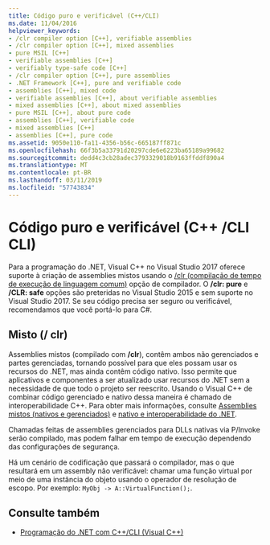 ```yaml
---
title: Código puro e verificável (C++/CLI)
ms.date: 11/04/2016
helpviewer_keywords:
- /clr compiler option [C++], verifiable assemblies
- /clr compiler option [C++], mixed assemblies
- pure MSIL [C++]
- verifiable assemblies [C++]
- verifiably type-safe code [C++]
- /clr compiler option [C++], pure assemblies
- .NET Framework [C++], pure and verifiable code
- assemblies [C++], mixed code
- verifiable assemblies [C++], about verifiable assemblies
- mixed assemblies [C++], about mixed assemblies
- pure MSIL [C++], about pure code
- assemblies [C++], verifiable code
- mixed assemblies [C++]
- assemblies [C++], pure code
ms.assetid: 9050e110-fa11-4356-b56c-665187ff871c
ms.openlocfilehash: 66f3b5a33791d20297cde6e6223ba65189a99682
ms.sourcegitcommit: dedd4c3cb28adec3793329018b9163ffddf890a4
ms.translationtype: MT
ms.contentlocale: pt-BR
ms.lasthandoff: 03/11/2019
ms.locfileid: "57743834"
---
```

# <a name="pure-and-verifiable-code-ccli"></a>Código puro e verificável (C++ /CLI CLI)

Para a programação do .NET, Visual C++ no Visual Studio 2017 oferece suporte à criação de assemblies mistos usando o [/clr (compilação de tempo de execução de linguagem comum)](../build/reference/clr-common-language-runtime-compilation.md) opção de compilador. O **/clr: pure** e **/CLR: safe** opções são preteridas no Visual Studio 2015 e sem suporte no Visual Studio 2017. Se seu código precisa ser seguro ou verificável, recomendamos que você portá-lo para C#.

## <a name="mixed-clr"></a>Misto (/ clr)

Assemblies mistos (compilado com **/clr**), contêm ambos não gerenciados e partes gerenciadas, tornando possível para que eles possam usar os recursos do .NET, mas ainda contêm código nativo. Isso permite que aplicativos e componentes a ser atualizado usar recursos do .NET sem a necessidade de que todo o projeto ser reescrito. Usando o Visual C++ de combinar código gerenciado e nativo dessa maneira é chamado de interoperabilidade C++. Para obter mais informações, consulte [Assemblies mistos (nativos e gerenciados)](../dotnet/mixed-native-and-managed-assemblies.md) e [nativo e interoperabilidade do .NET](../dotnet/native-and-dotnet-interoperability.md).

Chamadas feitas de assemblies gerenciados para DLLs nativas via P/Invoke serão compilado, mas podem falhar em tempo de execução dependendo das configurações de segurança.

Há um cenário de codificação que passará o compilador, mas o que resultará em um assembly não verificável: chamar uma função virtual por meio de uma instância do objeto usando o operador de resolução de escopo.  Por exemplo: `MyObj -> A::VirtualFunction();`.

## <a name="see-also"></a>Consulte também

- [Programação do .NET com C++/CLI (Visual C++)](../dotnet/dotnet-programming-with-cpp-cli-visual-cpp.md)
